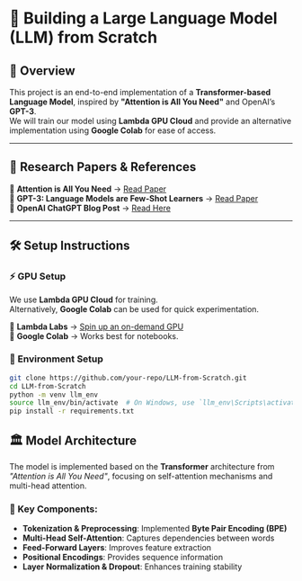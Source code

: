 # 🚀 Building a Large Language Model (LLM) from Scratch  

## 📌 Overview  
This project is an end-to-end implementation of a **Transformer-based Language Model**, inspired by **"Attention is All You Need"** and OpenAI’s **GPT-3**.  
We will train our model using **Lambda GPU Cloud** and provide an alternative implementation using **Google Colab** for ease of access.

---

## 📖 Research Papers & References  
📄 **Attention is All You Need** → [Read Paper](https://arxiv.org/abs/1706.03762)  
📄 **GPT-3: Language Models are Few-Shot Learners** → [Read Paper](https://arxiv.org/abs/2005.14165)  
📄 **OpenAI ChatGPT Blog Post** → [Read Here](https://openai.com/blog/chatgpt/)  

---

## 🛠️ Setup Instructions

### ⚡ GPU Setup
We use **Lambda GPU Cloud** for training.  
Alternatively, **Google Colab** can be used for quick experimentation.

🔗 **Lambda Labs** → [Spin up an on-demand GPU](https://lambdalabs.com)  
🔗 **Google Colab** → Works best for notebooks.

### 🔧 Environment Setup  
```bash
git clone https://github.com/your-repo/LLM-from-Scratch.git
cd LLM-from-Scratch
python -m venv llm_env
source llm_env/bin/activate  # On Windows, use `llm_env\Scripts\activate`
pip install -r requirements.txt
```

## 🏛️ Model Architecture  
The model is implemented based on the **Transformer** architecture from *"Attention is All You Need"*, focusing on self-attention mechanisms and multi-head attention.

### 🔹 Key Components:
- **Tokenization & Preprocessing**: Implemented **Byte Pair Encoding (BPE)**  
- **Multi-Head Self-Attention**: Captures dependencies between words  
- **Feed-Forward Layers**: Improves feature extraction  
- **Positional Encodings**: Provides sequence information  
- **Layer Normalization & Dropout**: Enhances training stability 
